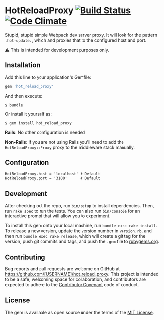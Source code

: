 # HotReloadProxy [![Build Status](https://travis-ci.org/buren/hot_reload_proxy.svg?branch=master)](https://travis-ci.org/buren/hot_reload_proxy) [![Code Climate](https://codeclimate.com/github/buren/hot_reload_proxy/badges/gpa.svg)](https://codeclimate.com/github/buren/hot_reload_proxy)

Stupid, stupid simple Webpack dev server proxy. It will look for the pattern `.hot-update.`, which and proxies that to the configured host and port.

:warning: This is intended for development purposes only.

## Installation

Add this line to your application's Gemfile:

```ruby
gem 'hot_reload_proxy'
```

And then execute:
```
$ bundle
```

Or install it yourself as:
```
$ gem install hot_reload_proxy
```

__Rails__: No other configuration is needed

__Non-Rails__:  If you are not using Rails you'll need to add the `HotReloadProxy::Proxy` proxy to the middleware stack manually.

## Configuration

```
HotReloadProxy.host = 'localhost' # Default
HotReloadProxy.port = '3100'      # Default
```

## Development

After checking out the repo, run `bin/setup` to install dependencies. Then, run `rake spec` to run the tests. You can also run `bin/console` for an interactive prompt that will allow you to experiment.

To install this gem onto your local machine, run `bundle exec rake install`. To release a new version, update the version number in `version.rb`, and then run `bundle exec rake release`, which will create a git tag for the version, push git commits and tags, and push the `.gem` file to [rubygems.org](https://rubygems.org).

## Contributing

Bug reports and pull requests are welcome on GitHub at https://github.com/[USERNAME]/hot_reload_proxy. This project is intended to be a safe, welcoming space for collaboration, and contributors are expected to adhere to the [Contributor Covenant](contributor-covenant.org) code of conduct.

## License

The gem is available as open source under the terms of the [MIT License](http://opensource.org/licenses/MIT).
